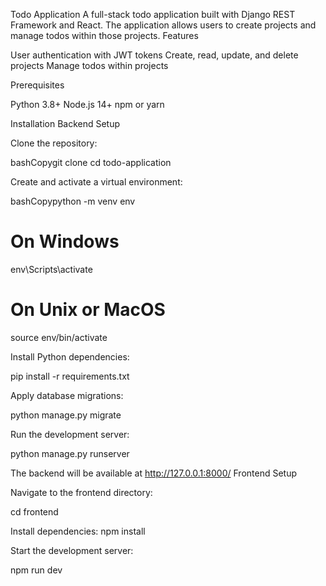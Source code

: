 Todo Application
A full-stack todo application built with Django REST Framework and React. The application allows users to create projects and manage todos within those projects.
Features

User authentication with JWT tokens
Create, read, update, and delete projects
Manage todos within projects

Prerequisites

Python 3.8+
Node.js 14+
npm or yarn

Installation
Backend Setup

Clone the repository:

bashCopygit clone <repository-url>
cd todo-application

Create and activate a virtual environment:

bashCopypython -m venv env
# On Windows
env\Scripts\activate
# On Unix or MacOS
source env/bin/activate

Install Python dependencies:

pip install -r requirements.txt

Apply database migrations:

python manage.py migrate

Run the development server:

python manage.py runserver

The backend will be available at http://127.0.0.1:8000/
Frontend Setup

Navigate to the frontend directory:

cd frontend

Install dependencies:
npm install

Start the development server:

npm run dev
